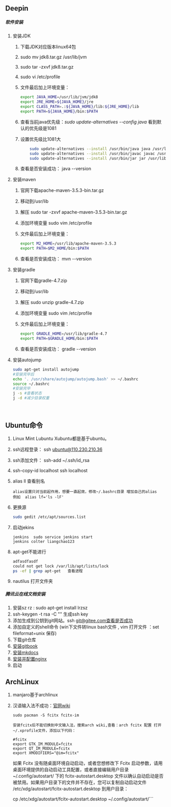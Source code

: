 ## Deepin

##### 软件安装

1. 安装JDK
    1. 下载JDK对应版本linux64包
    2. sudo mv jdk8.tar.gz /usr/lib/jvm
    3. sudo tar -zxvf jdk8.tar.gz
    4. sudo vi /etc/profile
    5. 文件最后加上环境变量：

        ```bash
        export JAVA_HOME=/usr/lib/jvm/jdk8
        export JRE_HOME=${JAVA_HOME}/jre
        export CLASS_PATH=.:${JAVA_HOME}/lib:${JRE_HOME}/lib
        export PATH=${JAVA_HOME}/bin:$PATH
        ```

    6. 查看当前java优先级：*sudo update-alternatives --config java*  看到默认的优先级是1081
    7. 设置优先级比1081大

        ```bash
            sudo update-alternatives --install /usr/bin/java java /usr/lib/jvm/jdk8/bin/java 3000 
            sudo update-alternatives --install /usr/bin/javac javac /usr/lib/jvm/jdk8/bin/javac 3000 
            sudo update-alternatives --install /usr/bin/jar jar /usr/lib/jvm/jdk8/bin/jar 3000
        ```

    8. 查看是否安装成功： java --version 

2. 安装maven
    1. 官网下载apache-maven-3.5.3-bin.tar.gz
    2. 移动到/usr/lib
    3. 解压  sudo tar -zxvf apache-maven-3.5.3-bin.tar.gz
    4. 添加环境变量 sudo vim /etc/profile
    5. 文件最后加上环境变量：

        ```bash 
        export M2_HOME=/usr/lib/apache-maven-3.5.3
        export PATH=$M2_HOME/bin:$PATH
        ```
    6. 查看是否安装成功： mvn --version

3. 安装gradle
    1. 官网下载gradle-4.7.zip

    2. 移动到/usr/lib

    3. 解压  sudo unzip gradle-4.7.zip

    4. 添加环境变量 sudo vim /etc/profile

    5. 文件最后加上环境变量：

        ```bash 
        export GRADLE_HOME=/usr/lib/gradle-4.7
        export PATH=$GRADLE_HOME/bin:$PATH
        ```

    6. 查看是否安装成功： gradle --version

4. 安装autojump

    ```bash
    sudo apt-get install autojump
    #安装完毕后
    echo '. /usr/share/autojump/autojump.bash' >> ~/.bashrc
    source ~/.bashrc
    #安装完毕
    j -s #查看状态
    j -d #减少目录权重
    ```

    ​
## Ubuntu命令
1. Linux Mint  Lubuntu Xubuntu都是基于ubuntu。

2. ssh远程登录： ssh ubuntu@110.230.210.36

3. ssh添加文件： ssh-add ~/.ssh/id_rsa

4. ssh-copy-id localhost   ssh localhost

5. alias ll 查看别名

    ```shell
    alias设置只对当前起作用，想要一直起效，修改~/.bashrc目录 增加自己的alias
    例如  alias lf='ls -lF'
    ```

6. 更换源

    ```bash
    sudo gedit /etc/apt/sources.list
    ```

7. 启动jekins

    ```shell
    jenkins  sudo service jenkins start
    jenkins colter liangchao123
    ```

8. apt-get不能进行

    ```bash
    adfasdfasdf
    could not get lock /var/lib/apt/lists/lock
    ps -ef | grep apt-get   查看进程
    ```

9. nautilus 打开文件夹





##### 腾讯云在线文档安装

1. 安装sz rz : sudo apt-get install lrzsz
2. ssh-keygen -t rsa -C "" 生成ssh key
3. 添加生成到公钥到git网站。ssh git@gitee.com查看是否成功
4. 添加自定义的shell命令 (win下文件转linux bash文件 , vim 打开文件 ：set fileformat=unix 保存)
5. 下载git仓库
6. [安装gitbook](../install/chapter2-gitbook.md)
7. [安装mkdocs](../install/chapter2-mkdocs.md)
8. [安装并配置nginx](../install/chapter1-nginx.md)
9. 启动

## ArchLinux 
1. manjaro基于archlinux
2. 汉语输入法不成功：[官网wiki](https://wiki.archlinux.org/index.php/Fcitx_(%E7%AE%80%E4%BD%93%E4%B8%AD%E6%96%87))

    ```shell
    sudo pacman -S fcitx fcitx-im

    安装fcitx后不能切换到中文输入法，搜索arch wiki,查看：arch fcitx 配置 打开 ~/.xprofile文件，添加以下代码：

    #fcitx
    export GTK_IM_MODULE=fcitx 
    export QT_IM_MODULE=fcitx 
    export XMODIFIERS="@im=fcitx"
    ```



    如果 Fcitx 没有随桌面环境自动启动，或者您想修改下 Fcitx 启动参数，请用桌面环境提供的自动启动工具配置，或者直接编辑用户目录~/.config/autostart/ 下的 fcitx-autostart.desktop 文件以确认自动启动是否被禁用。如果用户目录下的文件并不存在，您可以复制自动启动文件 /etc/xdg/autostart/fcitx-autostart.desktop 到用户目录：

    cp /etc/xdg/autostart/fcitx-autostart.desktop  ~/.config/autostart/
    ​```


